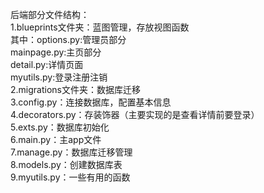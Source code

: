 后端部分文件结构：<br/>
1.blueprints文件夹：蓝图管理，存放视图函数<br/>
其中：options.py:管理员部分<br/>
mainpage.py:主页部分<br/>
detail.py:详情页面<br/>
myutils.py:登录注册注销<br/>
2.migrations文件夹：数据库迁移<br/>
3.config.py：连接数据库，配置基本信息<br/>
4.decorators.py：存装饰器（主要实现的是查看详情前要登录）<br/>
5.exts.py：数据库初始化<br/>
6.main.py：主app文件<br/>
7.manage.py：数据库迁移管理<br/>
8.models.py：创建数据库表<br/>
9.myutils.py：一些有用的函数<br/>